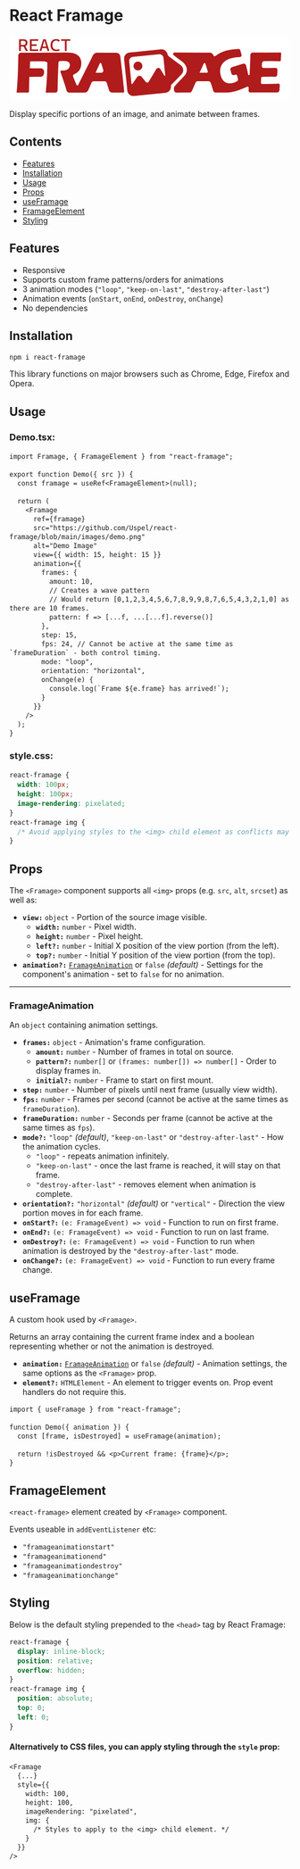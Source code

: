 # React Framage

![Logo](https://github.com/Uspel/react-framage/blob/main/images/logo.png)

Display specific portions of an image, and animate between frames.

## Contents

- [Features](#features)
- [Installation](#installation)
- [Usage](#usage)
- [Props](#props)
- [useFramage](#useframage)
- [FramageElement](#framageelement)
- [Styling](#styling)

## Features

- Responsive
- Supports custom frame patterns/orders for animations
- 3 animation modes (`"loop"`, `"keep-on-last"`, `"destroy-after-last"`)
- Animation events (`onStart`, `onEnd`, `onDestroy`, `onChange`)
- No dependencies

## Installation

```shell
npm i react-framage
```

This library functions on major browsers such as Chrome, Edge, Firefox and Opera.

## Usage

### Demo.tsx:

```tsx
import Framage, { FramageElement } from "react-framage";

export function Demo({ src }) {
  const framage = useRef<FramageElement>(null);

  return (
    <Framage
      ref={framage}
      src="https://github.com/Uspel/react-framage/blob/main/images/demo.png"
      alt="Demo Image"
      view={{ width: 15, height: 15 }}
      animation={{
        frames: {
          amount: 10,
          // Creates a wave pattern
          // Would return [0,1,2,3,4,5,6,7,8,9,9,8,7,6,5,4,3,2,1,0] as there are 10 frames.
          pattern: f => [...f, ...[...f].reverse()]
        },
        step: 15,
        fps: 24, // Cannot be active at the same time as `frameDuration` - both control timing.
        mode: "loop",
        orientation: "horizontal",
        onChange(e) {
          console.log(`Frame ${e.frame} has arrived!`);
        }
      }}
    />
  );
}
```

### style.css:

```css
react-framage {
  width: 100px;
  height: 100px;
  image-rendering: pixelated;
}
react-framage img {
  /* Avoid applying styles to the <img> child element as conflicts may emerge. */
}
```

## Props

The `<Framage>` component supports all `<img>` props (e.g. `src`, `alt`, `srcset`) as well as:

- **`view:`** `object` - Portion of the source image visible.
  - **`width:`** `number` - Pixel width.
  - **`height:`** `number` - Pixel height.
  - **`left?:`** `number` - Initial X position of the view portion (from the left).
  - **`top?:`** `number` - Initial Y position of the view portion (from the top).
- **`animation?:`** [`FramageAnimation`](#framageanimation) or `false` _(default)_ - Settings for the component's animation - set to `false` for no animation.

---

### FramageAnimation

An `object` containing animation settings.

- **`frames:`** `object` - Animation's frame configuration.
  - **`amount:`** `number` - Number of frames in total on source.
  - **`pattern?:`** `number[]` or `(frames: number[]) => number[]` - Order to display frames in.
  - **`initial?:`** `number` - Frame to start on first mount.
- **`step:`** `number` - Number of pixels until next frame (usually view width).
- **`fps:`** `number` - Frames per second (cannot be active at the same times as `frameDuration`).
- **`frameDuration:`** `number` - Seconds per frame (cannot be active at the same times as `fps`).
- **`mode?:`** `"loop"` _(default)_, `"keep-on-last"` or `"destroy-after-last"` - How the animation cycles.
  - `"loop"` - repeats animation infinitely.
  - `"keep-on-last"` - once the last frame is reached, it will stay on that frame.
  - `"destroy-after-last"` - removes element when animation is complete.
- **`orientation?:`** `"horizontal"` _(default)_ or `"vertical"` - Direction the view portion moves in for each frame.
- **`onStart?:`** `(e: FramageEvent) => void` - Function to run on first frame.
- **`onEnd?:`** `(e: FramageEvent) => void` - Function to run on last frame.
- **`onDestroy?:`** `(e: FramageEvent) => void` - Function to run when animation is destroyed by the `"destroy-after-last"` mode.
- **`onChange?:`** `(e: FramageEvent) => void` - Function to run every frame change.

## useFramage

A custom hook used by `<Framage>`.

Returns an array containing the current frame index and a boolean representing whether or not the animation is destroyed.

- **`animation:`** [`FramageAnimation`](#framageanimation) or `false` _(default)_ - Animation settings, the same options as the `<Framage>` prop.
- **`element?:`** `HTMLElement` - An element to trigger events on. Prop event handlers do not require this.

```tsx
import { useFramage } from "react-framage";

function Demo({ animation }) {
  const [frame, isDestroyed] = useFramage(animation);

  return !isDestroyed && <p>Current frame: {frame}</p>;
}
```

## FramageElement

`<react-framage>` element created by `<Framage>` component.

Events useable in `addEventListener` etc:

- `"framageanimationstart"`
- `"framageanimationend"`
- `"framageanimationdestroy"`
- `"framageanimationchange"`

## Styling

Below is the default styling prepended to the `<head>` tag by React Framage:

```css
react-framage {
  display: inline-block;
  position: relative;
  overflow: hidden;
}
react-framage img {
  position: absolute;
  top: 0;
  left: 0;
}
```

#### Alternatively to CSS files, you can apply styling through the `style` prop:

```tsx
<Framage
  {...}
  style={{
    width: 100,
    height: 100,
    imageRendering: "pixelated",
    img: {
      /* Styles to apply to the <img> child element. */
    }
  }}
/>
```

